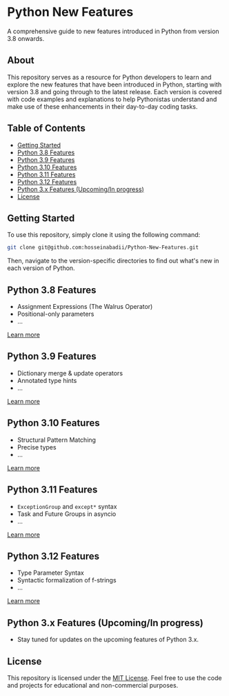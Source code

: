 # Python New Features
A comprehensive guide to new features introduced in Python from version 3.8 onwards.

## About
This repository serves as a resource for Python developers to learn and explore the new features that have been introduced in Python, starting with version 3.8 and going through to the latest release. Each version is covered with code examples and explanations to help Pythonistas understand and make use of these enhancements in their day-to-day coding tasks.

## Table of Contents
- [Getting Started](#getting-started)
- [Python 3.8 Features](#python-38-features)
- [Python 3.9 Features](#python-39-features)
- [Python 3.10 Features](#python-310-features)
- [Python 3.11 Features](#python-311-features)
- [Python 3.12 Features](#python-312-features)
- [Python 3.x Features (Upcoming/In progress)](#python-3x-features-upcomingin-progress)
- [License](#license)


## Getting Started
To use this repository, simply clone it using the following command:

```bash
git clone git@github.com:hosseinabadii/Python-New-Features.git
```

Then, navigate to the version-specific directories to find out what's new in each version of Python.

## Python 3.8 Features
- Assignment Expressions (The Walrus Operator)
- Positional-only parameters
- ...

[Learn more](./Notebooks/01%20Python%203.8.ipynb)

## Python 3.9 Features
- Dictionary merge & update operators
- Annotated type hints
- ...

[Learn more](./Notebooks/02%20Python%203.9.ipynb)

## Python 3.10 Features
- Structural Pattern Matching
- Precise types
- ...

[Learn more](./Notebooks/03%20Python%203.10.ipynb)

## Python 3.11 Features
- `ExceptionGroup` and `except*` syntax
- Task and Future Groups in asyncio
- ...

[Learn more](./Notebooks/04%20Python%203.11.ipynb)

## Python 3.12 Features
- Type Parameter Syntax
- Syntactic formalization of f-strings
- ...

[Learn more](./Notebooks/05%20Python%203.12.ipynb)

## Python 3.x Features (Upcoming/In progress)
- Stay tuned for updates on the upcoming features of Python 3.x.

## License
This repository is licensed under the [MIT License](./LICENSE). Feel free to use the code and projects for educational and non-commercial purposes.
